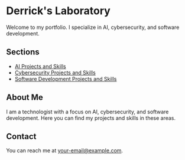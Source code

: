 # Derrick's Laboratory

Welcome to my portfolio. I specialize in AI, cybersecurity, and software development.

## Sections

- [AI Projects and Skills](ai.md)
- [Cybersecurity Projects and Skills](cybersecurity.md)
- [Software Development Projects and Skills](software.md)

## About Me

I am a technologist with a focus on AI, cybersecurity, and software development. Here you can find my projects and skills in these areas.

## Contact

You can reach me at [your-email@example.com](mailto:your-email@example.com).